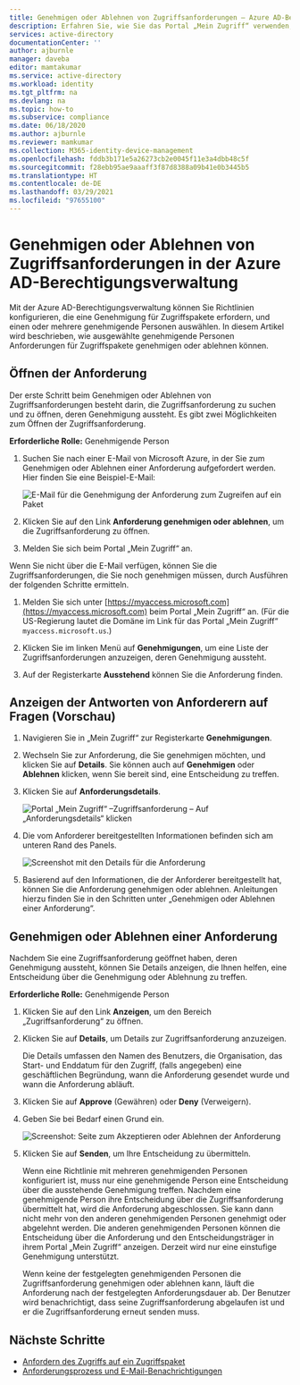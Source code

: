 ```yaml
---
title: Genehmigen oder Ablehnen von Zugriffsanforderungen – Azure AD-Berechtigungsverwaltung
description: Erfahren Sie, wie Sie das Portal „Mein Zugriff“ verwenden, um Anforderungen für ein Zugriffspaket in der Azure Active Directory-Berechtigungsverwaltung zu genehmigen oder abzulehnen.
services: active-directory
documentationCenter: ''
author: ajburnle
manager: daveba
editor: mamtakumar
ms.service: active-directory
ms.workload: identity
ms.tgt_pltfrm: na
ms.devlang: na
ms.topic: how-to
ms.subservice: compliance
ms.date: 06/18/2020
ms.author: ajburnle
ms.reviewer: mamkumar
ms.collection: M365-identity-device-management
ms.openlocfilehash: fddb3b171e5a26273cb2e0045f11e3a4dbb48c5f
ms.sourcegitcommit: f28ebb95ae9aaaff3f87d8388a09b41e0b3445b5
ms.translationtype: HT
ms.contentlocale: de-DE
ms.lasthandoff: 03/29/2021
ms.locfileid: "97655100"
---
```

# <a name="approve-or-deny-access-requests-in-azure-ad-entitlement-management"></a>Genehmigen oder Ablehnen von Zugriffsanforderungen in der Azure AD-Berechtigungsverwaltung

Mit der Azure AD-Berechtigungsverwaltung können Sie Richtlinien konfigurieren, die eine Genehmigung für Zugriffspakete erfordern, und einen oder mehrere genehmigende Personen auswählen. In diesem Artikel wird beschrieben, wie ausgewählte genehmigende Personen Anforderungen für Zugriffspakete genehmigen oder ablehnen können.

## <a name="open-request"></a>Öffnen der Anforderung

Der erste Schritt beim Genehmigen oder Ablehnen von Zugriffsanforderungen besteht darin, die Zugriffsanforderung zu suchen und zu öffnen, deren Genehmigung aussteht. Es gibt zwei Möglichkeiten zum Öffnen der Zugriffsanforderung.

**Erforderliche Rolle:** Genehmigende Person

1. Suchen Sie nach einer E-Mail von Microsoft Azure, in der Sie zum Genehmigen oder Ablehnen einer Anforderung aufgefordert werden. Hier finden Sie eine Beispiel-E-Mail:

    ![E-Mail für die Genehmigung der Anforderung zum Zugreifen auf ein Paket](./media/entitlement-management-shared/approver-request-email.png)

1. Klicken Sie auf den Link **Anforderung genehmigen oder ablehnen**, um die Zugriffsanforderung zu öffnen.

1. Melden Sie sich beim Portal „Mein Zugriff“ an.

Wenn Sie nicht über die E-Mail verfügen, können Sie die Zugriffsanforderungen, die Sie noch genehmigen müssen, durch Ausführen der folgenden Schritte ermitteln.

1. Melden Sie sich unter [https://myaccess.microsoft.com](https://myaccess.microsoft.com) beim Portal „Mein Zugriff“ an.  (Für die US-Regierung lautet die Domäne im Link für das Portal „Mein Zugriff“ `myaccess.microsoft.us`.)

1. Klicken Sie im linken Menü auf **Genehmigungen**, um eine Liste der Zugriffsanforderungen anzuzeigen, deren Genehmigung aussteht.

1. Auf der Registerkarte **Ausstehend** können Sie die Anforderung finden.

## <a name="view-requestors-answers-to-questions-preview"></a>Anzeigen der Antworten von Anforderern auf Fragen (Vorschau)

1. Navigieren Sie in „Mein Zugriff“ zur Registerkarte **Genehmigungen**.

1. Wechseln Sie zur Anforderung, die Sie genehmigen möchten, und klicken Sie auf **Details**. Sie können auch auf **Genehmigen** oder **Ablehnen** klicken, wenn Sie bereit sind, eine Entscheidung zu treffen.

1. Klicken Sie auf **Anforderungsdetails**.

    ![Portal „Mein Zugriff“ –Zugriffsanforderung – Auf „Anforderungsdetails“ klicken](./media/entitlement-management-request-approve/requestor-information-request-details.png)

1. Die vom Anforderer bereitgestellten Informationen befinden sich am unteren Rand des Panels.

    ![Screenshot mit den Details für die Anforderung](./media/entitlement-management-request-approve/requestor-information-requestor-answers.png)

1. Basierend auf den Informationen, die der Anforderer bereitgestellt hat, können Sie die Anforderung genehmigen oder ablehnen. Anleitungen hierzu finden Sie in den Schritten unter „Genehmigen oder Ablehnen einer Anforderung“.

## <a name="approve-or-deny-request"></a>Genehmigen oder Ablehnen einer Anforderung

Nachdem Sie eine Zugriffsanforderung geöffnet haben, deren Genehmigung aussteht, können Sie Details anzeigen, die Ihnen helfen, eine Entscheidung über die Genehmigung oder Ablehnung zu treffen.

**Erforderliche Rolle:** Genehmigende Person

1. Klicken Sie auf den Link **Anzeigen**, um den Bereich „Zugriffsanforderung“ zu öffnen.

1. Klicken Sie auf **Details**, um Details zur Zugriffsanforderung anzuzeigen.

    Die Details umfassen den Namen des Benutzers, die Organisation, das Start- und Enddatum für den Zugriff, (falls angegeben) eine geschäftlichen Begründung, wann die Anforderung gesendet wurde und wann die Anforderung abläuft.

1. Klicken Sie auf **Approve** (Gewähren) oder **Deny** (Verweigern).

1. Geben Sie bei Bedarf einen Grund ein.

    ![Screenshot: Seite zum Akzeptieren oder Ablehnen der Anforderung](./media/entitlement-management-request-approve/my-access-approve-request.png)

1. Klicken Sie auf **Senden**, um Ihre Entscheidung zu übermitteln.

    Wenn eine Richtlinie mit mehreren genehmigenden Personen konfiguriert ist, muss nur eine genehmigende Person eine Entscheidung über die ausstehende Genehmigung treffen. Nachdem eine genehmigende Person ihre Entscheidung über die Zugriffsanforderung übermittelt hat, wird die Anforderung abgeschlossen. Sie kann dann nicht mehr von den anderen genehmigenden Personen genehmigt oder abgelehnt werden. Die anderen genehmigenden Personen können die Entscheidung über die Anforderung und den Entscheidungsträger in ihrem Portal „Mein Zugriff“ anzeigen. Derzeit wird nur eine einstufige Genehmigung unterstützt.

    Wenn keine der festgelegten genehmigenden Personen die Zugriffsanforderung genehmigen oder ablehnen kann, läuft die Anforderung nach der festgelegten Anforderungsdauer ab. Der Benutzer wird benachrichtigt, dass seine Zugriffsanforderung abgelaufen ist und er die Zugriffsanforderung erneut senden muss.

## <a name="next-steps"></a>Nächste Schritte

- [Anfordern des Zugriffs auf ein Zugriffspaket](entitlement-management-request-access.md)
- [Anforderungsprozess und E-Mail-Benachrichtigungen](entitlement-management-process.md)
